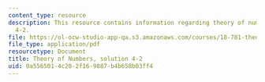 ```yaml
---
content_type: resource
description: This resource contains information regarding theory of numbers, solution
  4-2.
file: https://ol-ocw-studio-app-qa.s3.amazonaws.com/courses/18-781-theory-of-numbers-spring-2012/0a5565014c202f169887b4b658b03ff4_MIT18_781S12_pset4-2sol.pdf
file_type: application/pdf
resourcetype: Document
title: Theory of Numbers, solution 4-2
uid: 0a556501-4c20-2f16-9887-b4b658b03ff4
---
```

